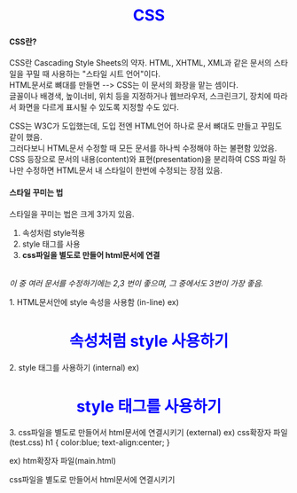 # CSS

<!DOCTYPE html>
<html>
 <body>
  <h4>CSS란?</h4>
  <p>
   CSS란 Cascading Style Sheets의 약자. HTML, XHTML, XML과 같은 문서의 스타일을 꾸밀 때 사용하는 "스타일 시트 언어"이다. <br>
   HTML문서로 뼈대를 만들면 --> CSS는 이 문서의 화장을 맡는 셈이다.<br>
   글꼴이나 배경색, 높이너비, 위치 등을 지정하거나 웹브라우저, 스크린크기, 장치에 따라서 화면을 다르게 표시될 수 있도록 지정할 수도 있다.
  </p>
  <p>
   CSS는 W3C가 도입했는데, 도입 전엔 HTML언어 하나로 문서 뼈대도 만들고 꾸밈도 같이 했음.<br>
   그러다보니 HTML문서 수정할 때 모든 문서를 하나씩 수정해야 하는 불편함 있었음.<br>
   CSS 등장으로 문서의 내용(content)와 표현(presentation)을 분리하여 CSS 파일 하나만 수정하면 HTML문서 내 스타일이 한번에 수정되는 장점 있음.
  </p>
  
  <h4>스타일 꾸미는 법</h4>
  <p>
   스타일을 꾸미는 법은 크게 3가지 있음.<br>
   <ol start="1">
    <li>속성처럼 style적용</li>
    <li>style 태그를 사용</li>
    <li><b>css파일을 별도로 만들어 html문서에 연결</b></li>
   </ol>
  <br>
  <i>이 중 여러 문서를 수정하기에는 2,3 번이 좋으며, 그 중에서도 3번이 가장 좋음.</i>
  </p>
 
  <p>
   1. HTML문서안에 style 속성을 사용함 (in-line)
   ex)
   <html>
    <head>
     <title>shcho11 github</title>
    </head>
    <body>
     <h1 style="color:blue; text-align:center;">속성처럼 style 사용하기</h1>
    </body>
   </html>
  </p>
 
  <p>
   2. style 태그를 사용하기 (internal)
   ex)
   <html>
    <head>
     <title>shcho11 github</title>
     <style type="text/css">
      h1 {
      color:blue; text-align:center;
      }
     </style>
    </head>
    <body>
     <h1>style 태그를 사용하기</h1>
    </body>
   </html>
  </p>
 
  <p>
   3. css파일을 별도로 만들어서 html문서에 연결시키기 (external)
   ex) css확장자 파일(test.css)
   h1 {
   color:blue; text-align:center;
   }
   
   ex) htm확장자 파일(main.html)
   <html>
    <head>
     <title>shcho11 github</title>
     <link rel="stylesheet" type="text/css" href="test.css"/>
    </head>
    <body>
     css파일을 별도로 만들어서 html문서에 연결시키기
    </body>
   </html>
   
 
 
  </div>
 </body>
<html>
